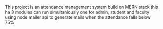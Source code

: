 This project is an attendance management system build on MERN stack 
this ha 3 modules can run simultaniously one for admin, student and faculty
using node mailer api to generate mails when the attendance falls below 75%
